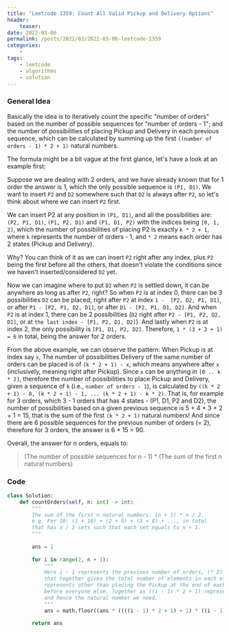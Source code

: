 ```yaml
---
title: "Leetcode 1359: Count All Valid Pickup and Delivery Options"
header:
    teaser:
date: 2022-03-06
permalink: /posts/2022/03/2022-03-06-leetcode-1359
categories:
    -
tags:
    - leetcode
    - algorithms
    - solution
---
```


### General Idea

Basically the idea is to iteratively count the specific "number of orders" based on the number of 
possible sequences for "number of orders - 1"; and the number of possibilities of placing Pickup 
and Delivery in each previous sequence, which can be calculated by summing up the first 
`((number of orders - 1) * 2 + 1)` natural numbers.

The formula might be a bit vague at the first glance, let's have a look at an example first:

Suppose we are dealing with 2 orders, and we have already known that for 1 order the answer is 1, 
which the only possible sequence is `(P1, D1)`. We want to insert `P2` and `D2` somewhere such that `D2` is 
always after `P2`, so let's think about where we can insert `P2` first.

We can insert P2 at any position in `(P1, D1)`, and all the possibilities are: `(P2, P1, D1)`, `(P1, P2, D1)` 
and `(P1, D1, P2)` with the indices being `[0, 1, 2]`, which the number of possibilities of placing P2 is 
exactly `k * 2 + 1`, where `k` represents the number of orders - 1, and `* 2` means each order has 2 states 
(Pickup and Delivery).

Why? You can think of it as we can insert `P2` right after any index, plus `P2` being the first before 
all the others, that doesn't violate the conditions since we haven't inserted/considered `D2` yet.

Now we can imagine where to put `D2` when `P2` is settled down, it can be anywhere as long as after `P2`, right? 
So when `P2` is at index 0, there can be 3 possibilities `D2` can be placed, right after `P2` at index `1 - 
[P2, D2, P1, D1]`, or after `P1 - [P2, P1, D2, D1]`, or after `D1 - [P2, P1, D1, D2]`. And when `P2` is at index 1, 
there can be 2 possibilities (`D2` right after `P2 - [P1, P2, D2, D1]`, or at `the last index - [P1, P2, D1, D2]`). 
And lastly when `P2` is at index 2, the only possibility is `[P1, D1, P2, D2]`. Therefore, `1 * (3 + 2 + 1) = 6` in 
total, being the answer for 2 orders.

From the above example, we can observe the pattern: When Pickup is at index say `x`, The number of possibilities 
Delivery of the same number of orders can be placed is of `(k * 2 + 1) - x`, which means anywhere after `x` 
(inclusively, meaning right after Pickup). Since `x` can be anything in `[0 .. k * 2]`, therefore the number of 
possibilities to place Pickup and Delivery, given a sequence of `k` (i.e., `number of orders - 1`), is calculated 
by `((k * 2 + 1) - 0, (k * 2 + 1) - 1, ... (k * 2 + 1) - k * 2)`. That is, for example for 3 orders, which 3 - 1 
orders that has 4 states - (P1, D1, P2 and D2), the number of possibilities based on a given previous sequence 
is 5 + 4 + 3 + 2 + 1 = 15, that is the sum of the first `(k * 2 + 1)` natural numbers! And since there are 6 
possible sequences for the previous number of orders (= 2), therefore for 3 orders, the answer is 6 * 15 = 90.

Overall, the answer for n orders, equals to:
> (The number of possible sequences for n - 1) * (The sum of the first n natural numbers)

### Code 

```python
class Solution:
    def countOrders(self, n: int) -> int:
        """
        The sum of the first n natural numbers: (n + 1) * n / 2.
        e.g. For 10: (1 + 10) + (2 + 9) + (3 + 8) + ..., in total
        that has n / 2 sets such that each set equals to n + 1.
        """
        
        ans = 1
        
        for i in range(2, n + 1):
            """
            Here i - 1 represents the previous number of orders, (* 2) represents each has 2 states Pickup and Delivery,
            that together gives the total number of elements in each of it's possible sequences. Then + 1
            represents other than placing the Pickup at the end of each element, it can be placed at the first index 
            before everyone else. Together as ((i - 1) * 2 + 1) represents the number of possible places to put the Pickup
            and hence the natural number we need.
            """
            ans = math.floor((ans * ((((i - 1) * 2 + 1) + 1) * ((i - 1) * 2 + 1) / 2)) % (10 ** 9 + 7))
        
        return ans
```